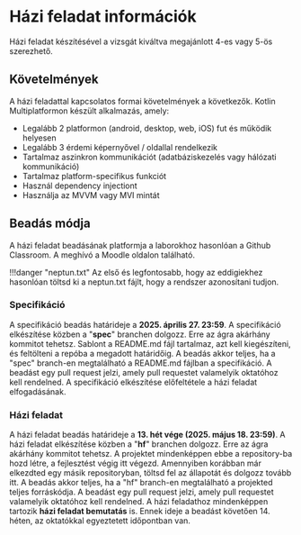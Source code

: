 # Házi feladat információk

Házi feladat készítésével a vizsgát kiváltva megajánlott 4-es vagy 5-ös szerezhető. 

## Követelmények

A házi feladattal kapcsolatos formai követelmények a következők. Kotlin Multiplatformon készült alkalmazás, amely:

-	Legalább 2 platformon (android, desktop, web, iOS) fut és működik helyesen
-	Legalább 3 érdemi képernyővel / oldallal rendelkezik
-	Tartalmaz aszinkron kommunikációt (adatbáziskezelés vagy hálózati kommunikáció)
-	Tartalmaz platform-specifikus funkciót
-	Használ dependency injectiont
-	Használja az MVVM vagy MVI mintát

## Beadás módja

A házi feladat beadásának platformja a laborokhoz hasonlóan a Github Classroom. A meghívó a Moodle oldalon található.

!!!danger "neptun.txt"
	Az első és legfontosabb, hogy az eddigiekhez hasonlóan töltsd ki a neptun.txt fájlt, hogy a rendszer azonosítani tudjon.

### Specifikáció

A specifikáció beadás határideje a **2025. április 27. 23:59**.
A specifikáció elkészítése közben a "**spec**" branchen dolgozz. Erre az ágra akárhány kommitot tehetsz.
Sablont a README.md fájl tartalmaz, azt kell kiegészíteni, és feltölteni a repóba a megadott határidőig.
A beadás akkor teljes, ha a "spec" branch-en megtalálható a README.md fájlban a specifikáció. A beadást egy pull request jelzi, amely pull requestet valamelyik oktatóhoz kell rendelned.
A specifikáció elkészítése előfeltétele a házi feladat elfogadásának.

### Házi feladat

A házi feladat beadás határideje a **13. hét vége (2025. május 18. 23:59)**.
A házi feladat elkészítése közben a "**hf**" branchen dolgozz. Erre az ágra akárhány kommitot tehetsz. 
A projektet mindenképpen ebbe a repository-ba hozd létre, a fejlesztést végig itt végezd. Amennyiben korábban már elkezdted egy másik repositoryban, töltsd fel az állapotát és dolgozz tovább itt.
A beadás akkor teljes, ha a "hf" branch-en megtalálható a projekted teljes forráskódja. A beadást egy pull request jelzi, amely pull requestet valamelyik oktatóhoz kell rendelned.
A házi feladathoz mindenképpen tartozik **házi feladat bemutatás** is. Ennek ideje a beadást követően 14. héten, az oktatókkal egyeztetett időpontban van.
